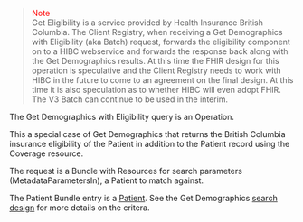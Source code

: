 ><span style="color:red">Note</span><br>Get Eligibility is a service provided by Health Insurance British Columbia.  The Client Registry, when receiving a Get Demographics with Eligibility (aka Batch) request, forwards the eligibility component on to a HIBC webservice and forwards the response back along with the Get Demographics results.  At this time the FHIR design for this operation is speculative and the Client Registry needs to work with HIBC in the future to come to an agreement on the final design. At this time it is also speculation as to whether HIBC will even adopt FHIR. The V3 Batch can continue to be used in the interim.

The Get Demographics with Eligibility query is an Operation.  

This a special case of Get Demographics that returns the British Columbia insurance eligibility of the Patient in addition to the Patient record using the Coverage resource.

The request is a Bundle with Resources for search parameters (MetadataParametersIn), a Patient to match against.

The Patient Bundle entry is a [Patient](StructureDefinition-bc-patient.html). See the Get Demographics [search design](search.html#get-demographics-search) for more details on the critera.
